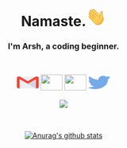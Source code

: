<h1 align="center">Namaste.<img src="https://raw.githubusercontent.com/ABSphreak/ABSphreak/master/gifs/Hi.gif" width="40px" /></h1>
<h3 align="center">I'm Arsh, a coding beginner.</h3>
<br />
<p align="center">
  <a href="mailto:tarsh.saxena02@gmail.com" target="blank"><img src="https://raw.githubusercontent.com/arshsaxena/arshsaxena/d2a0b844ce50067559feb078c6d458ada1b8c101/icons/gmail.svg" height="32" width="44" /></a>
  <a href="https://t.me/arshsaxena" target="blank"><img src="hhttps://raw.githubusercontent.com/arshsaxena/arshsaxena/d2a0b844ce50067559feb078c6d458ada1b8c101/icons/telegram.svg" height="32" width="44" /></a>
  <a href="https://instagram.com/arshsaxena" target="blank"><img src="https://raw.githubusercontent.com/arsh.saxena02/arshsaxena/d2a0b844ce50067559feb078c6d458ada1b8c101/icons/instagram.svg" height="32" width="44" /></a>
  <a href="https://twitter.com/arshsaxena02" target="blank"><img src="https://raw.githubusercontent.com/arshsaxena/arshsaxena/d2a0b844ce50067559feb078c6d458ada1b8c101/icons/twitter.svg" height="32" width="44" /></a>
</p>
<p align="center">
<a href="https://github.com/anuraghazra/github-readme-stats" align="center">
  <!-- Change the `github-readme-stats.anuraghazra1.vercel.app` to `github-readme-stats.vercel.app`  -->
  <img align="center" src="https://github-readme-stats.anuraghazra1.vercel.app/api/top-langs/?username=arshsaxena&layout=compact&theme=radical" />
</a>
</p>
<br>
<p align="center">
<a href="https://github.com/anuraghazra/github-readme-stats">
  <img align="center" src="https://github-readme-stats.anuraghazra1.vercel.app/api?username=arshsaxena&show_icons=true&include_all_commits=true&theme=radical" alt="Anurag's github stats" />
</a>
</p>
